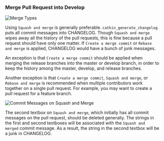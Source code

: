 
### Merge Pull Request into Develop

![Merge Types](https://github.com/CPFL/Autoware/wiki/images_Maintainer-Rule/merge-types.png)

Using `Squash and merge` is generally preferable. `catkin_generate_changelog` puts all commit messages into CHANGELOG. Though `Squash and merge` wipes away all the history of the pull requests, this is fine because a pull request should have only one matter. If `Create a merge commit` or `Rebase and merge` is applied, CHANGELOG would have a bunch of junk messages.

An exception is that `Create a merge commit` should be applied when merging the release branches into the master or develop branch, in order to keep the history among the master, develop, and release branches.

Another exception is that `Create a merge commit`, `Squash and merge`, or `Rebase and merge` is recommended when multiple contributors work together on a single pull request. For example, you may want to create a pull request for a feature branch.

![Commit Messages on Squash and Merge](https://github.com/CPFL/Autoware/wiki/images_Maintainer-Rule/commit-messages.png)

The second textbox on `Squash and merge`, which initially has all commit messages on the pull request, should be deleted generally.  The strings in the first and second textboxes will be associated with the `Squash and merged` commit message. As a result, the string in the second textbox will be a junk in CHANGELOG.
